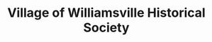 ---
layout: repo
title: "Village of Williamsville Historical Society"
id: 23588
permalink: repos/23588/
---